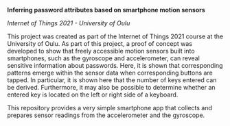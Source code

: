 **Inferring password attributes based on smartphone motion sensors**

*Internet of Things 2021 - University of Oulu*

This project was created as part of the Internet of Things 2021 course at the University of Oulu. 
As part of this project, a proof of concept was developed to show that freely accessible motion sensors built into smartphones, 
such as the gyroscope and accelerometer, can reveal sensitive information about passwords. 
Here, it is shown that corresponding patterns emerge within the sensor data when corresponding buttons are tapped. 
In particular, it is shown here that the number of keys entered can be derived. Furthermore, 
it may also be possible to determine whether an entered key is located on the left or right side of a keyboard.

This repository provides a very simple smartphone app that collects and prepares sensor readings from the accelerometer and the gyroscope.
